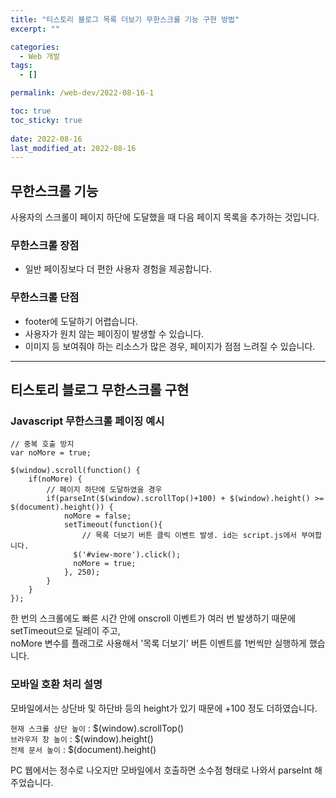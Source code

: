 ```yaml
---
title: "티스토리 블로그 목록 더보기 무한스크롤 기능 구현 방법"
excerpt: ""

categories:
  - Web 개발
tags:
  - []

permalink: /web-dev/2022-08-16-1

toc: true
toc_sticky: true
 
date: 2022-08-16
last_modified_at: 2022-08-16
---
```


## 무한스크롤 기능

사용자의 스크롤이 페이지 하단에 도달했을 때 다음 페이지 목록을 추가하는 것입니다.

### 무한스크롤 장점
- 일반 페이징보다 더 편한 사용자 경험을 제공합니다.

### 무한스크롤 단점
- footer에 도달하기 어렵습니다.
- 사용자가 원치 않는 페이징이 발생할 수 있습니다.
- 이미지 등 보여줘야 하는 리소스가 많은 경우, 페이지가 점점 느려질 수 있습니다.

---

## 티스토리 블로그 무한스크롤 구현

### Javascript 무한스크롤 페이징 예시
```
// 중복 호출 방지
var noMore = true;

$(window).scroll(function() {
    if(noMore) {
        // 페이지 하단에 도달하였을 경우
        if(parseInt($(window).scrollTop()+100) + $(window).height() >= $(document).height()) {
            noMore = false;
            setTimeout(function(){
            	// 목록 더보기 버튼 클릭 이벤트 발생. id는 script.js에서 부여합니다.
              $('#view-more').click();
              noMore = true;
            }, 250);
        }
    }
});
```
한 번의 스크롤에도 빠른 시간 안에 onscroll 이벤트가 여러 번 발생하기 때문에 setTimeout으로 딜레이 주고,  
noMore 변수를 플래그로 사용해서 '목록 더보기' 버튼 이벤트를 1번씩만 실행하게 했습니다.

### 모바일 호환 처리 설명
모바일에서는 상단바 및 하단바 등의 height가 있기 때문에 +100 정도 더하였습니다.

`현재 스크롤 상단 높이` : $(window).scrollTop()  
`브라우저 창 높이` : $(window).height()  
`전체 문서 높이` : $(document).height()

PC 웹에서는 정수로 나오지만 모바일에서 호출하면 소수점 형태로 나와서 parseInt 해주었습니다.